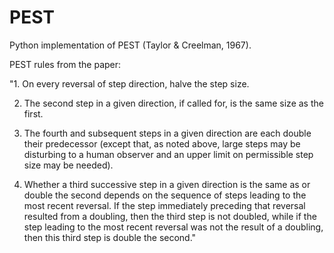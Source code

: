 # PEST
Python implementation of PEST (Taylor &amp; Creelman, 1967).

PEST rules from the paper:

"1. On every reversal of step direction, halve the step size. 

2. The second step in a given direction, if called for, is the same size as the first. 

3. The fourth and subsequent steps in a given direction are each double their predecessor (except that, as noted above, large steps may be disturbing to a human observer and an upper limit on permissible step size may be needed). 

4. Whether a third successive step in a given direction is the same as or double the second depends on the sequence of steps leading to the most recent reversal.  If the step immediately preceding that reversal resulted from a doubling, then the third step is not doubled, while if the step leading to the most recent reversal was not the result of a doubling, then this third step is double the second."

